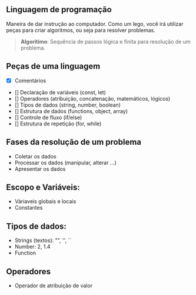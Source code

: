 ## Linguagem de programação
Maneira de dar instrução ao computador.
Como um lego, você irá utilizar peças para criar algoritmos, ou seja para resolver problemas.

> **Algoritimo**: Sequência de passos lógica e finita para resolução de um problema.

## Peças de uma linguagem
- [X] Comentários
- [] Declaração de variáveis (const, let)
- [] Operadores (atribuição, concatenação, matemáticos, lógicos)
- [] Tipos de dados (string, number, boolean)
- [] Estrutura de dados (functions, object, array)
- [] Controle de fluxo (if/else)
- [] Estrutura de repetição (for, while)

## Fases da resolução de um problema
- Coletar os dados
- Processar os dados (manipular, alterar ...)
- Apresentar os dados

## Escopo e Variáveis:
- Váriaveis globais e locais
- Constantes


## Tipos de dados:
- Strings (textos): "", '', ``
- Number: 2, 1.4
- Function

## Operadores
- Operador de atribuição de valor